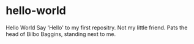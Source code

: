 # hello-world
Hello World
Say 'Hello' to my first repositry. Not my little friend. Pats the head of Bilbo Baggins, standing next to me.
